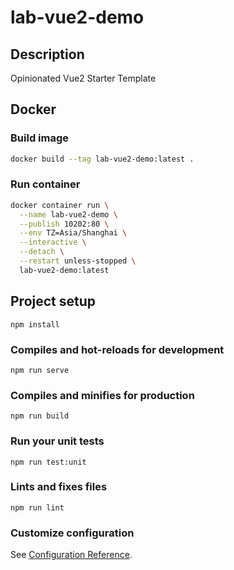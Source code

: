 # lab-vue2-demo

## Description

Opinionated Vue2 Starter Template

## Docker

### Build image

```bash
docker build --tag lab-vue2-demo:latest .
```

### Run container

```bash
docker container run \
  --name lab-vue2-demo \
  --publish 10202:80 \
  --env TZ=Asia/Shanghai \
  --interactive \
  --detach \
  --restart unless-stopped \
  lab-vue2-demo:latest
```

## Project setup

```
npm install
```

### Compiles and hot-reloads for development

```
npm run serve
```

### Compiles and minifies for production

```
npm run build
```

### Run your unit tests

```
npm run test:unit
```

### Lints and fixes files

```
npm run lint
```

### Customize configuration

See [Configuration Reference](https://cli.vuejs.org/config/).
